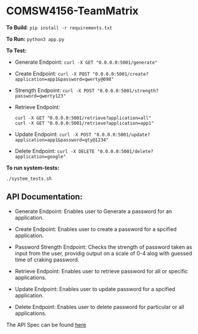 # COMSW4156-TeamMatrix

**To Build**: `pip install -r requirements.txt`

**To Run:** `python3 app.py`

**To Test:** 

- Generate Endpoint: 
    `curl -X GET "0.0.0.0:5001/generate"`

- Create Endpoint: 
    `curl -X POST "0.0.0.0:5001/create?application=app1&password=qwerty@098"`

- Strength Endpoint: 
    `curl -X POST "0.0.0.0:5001/strength?password=qwerty123"`

- Retrieve Endpoint: 
    ```
    curl -X GET "0.0.0.0:5001/retrieve?application=all"
    curl -X GET "0.0.0.0:5001/retrieve?application=app1"
    ```

- Update Endpoint:
    `curl -X POST "0.0.0.0:5001/update?application=app1&password=qty@1234"`

- Delete Endpoint: 
    `curl -X DELETE "0.0.0.0:5001/delete?application=google"`
    
    
**To run system-tests:**

`./system_tests.sh`
    
    
 ## API Documentation:
 - Generate Endpoint: Enables user to Generate a password for an application.

- Create Endpoint: Enables user to create a password for a spcified application.

- Password Strength Endpoint: Checks the strength of password taken as input from the user, providig output on a scale of 0-4 alog with guessed time of craking password.

- Retrieve Endpoint: Enables user to retrieve password for all or specific applications.
  
- Update Endpoint: Enables user to update password for a spcified application.

- Delete Endpoint: Enables user to delete password for particular or all applications.

 The API Spec can be found [here](https://github.com/RohanKumarSachdeva/COMSW4156-TeamMatrix/blob/main/documentation/api_spec_password_manager.png)

